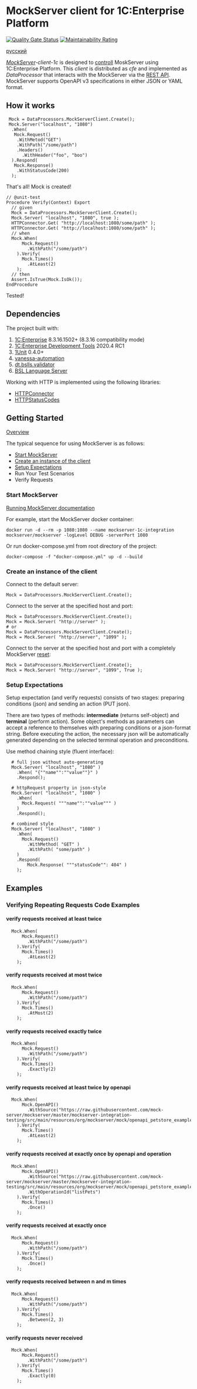 # MockServer client for 1C:Enterprise Platform

[![Quality Gate Status](https://sonar.openbsl.ru/api/project_badges/measure?project=mockserver-client-1c&metric=alert_status)](https://sonar.openbsl.ru/dashboard?id=mockserver-client-1c)
[![Maintainability Rating](https://sonar.openbsl.ru/api/project_badges/measure?project=mockserver-client-1c&metric=sqale_rating)](https://sonar.openbsl.ru/dashboard?id=mockserver-client-1c)

[русский](https://github.com/astrizhachuk/mockserver-client-1c/blob/master/docs/ru/README.md)

*[MockServer](https://www.mock-server.com/#what-is-mockserver)-client-1c* is designed to [controll](https://www.mock-server.com/mock_server/mockserver_clients.html) MoskServer using 1C:Enterprise Platform. This *client* is distributed as *cfe* and implemented as *DataProcessor* that interacts with the MockServer via the [REST API](https://app.swaggerhub.com/apis/jamesdbloom/mock-server-openapi/5.11.x). MockServer supports OpenAPI v3 specifications in either JSON or YAML format.

## How it works

```text
 Mock = DataProcessors.MockServerClient.Create();
 Mock.Server("localhost", "1080")
  .When(
   Mock.Request()
    .WithMetod("GET")
    .WithPath("/some/path")
    .Headers()
      .WithHeader("foo", "boo")
  ).Respond(
   Mock.Response()
    .WithStatusCode(200)
  );
```

That's all! Mock is created!

```text
// @unit-test
Procedure Verify(Context) Export
  // given
  Mock = DataProcessors.MockServerClient.Create();
  Mock.Server( "localhost", "1080", true );
  HTTPConnector.Get( "http://localhost:1080/some/path" );
  HTTPConnector.Get( "http://localhost:1080/some/path" );
  // when
  Mock.When(
      Mock.Request()
        .WithPath("/some/path")
    ).Verify(
      Mock.Times()
        .AtLeast(2)
    );
  // then
  Assert.IsTrue(Mock.IsOk());
EndProcedure
```

Tested!

## Dependencies

The project built with:

1. [1C:Enterprise](https://1c-dn.com) 8.3.16.1502+ (8.3.16 compatibility mode)
2. [1C:Enterprise Development Tools](https://edt.1c.ru) 2020.4 RC1
3. [1Unit](https://github.com/DoublesunRUS/ru.capralow.dt.unit.launcher) 0.4.0+
4. [vanessa-automation](https://github.com/Pr-Mex/vanessa-automation)
5. [dt.bslls.validator](https://github.com/DoublesunRUS/ru.capralow.dt.bslls.validator)
6. [BSL Language Server](https://github.com/1c-syntax/bsl-language-server)

Working with HTTP is implemented using the following libraries:

* [HTTPConnector](https://github.com/vbondarevsky/Connector)
* [HTTPStatusCodes](https://github.com/astrizhachuk/HTTPStatusCodes)

## Getting Started

[Overview](https://www.mock-server.com/mock_server/getting_started.html)

The typical sequence for using MockServer is as follows:

* [Start MockServer](#StartMockServer)
* [Create an instance of the client](#CreateInstance)
* [Setup Expectations](#SetupExpectations)
* Run Your Test Scenarios
* Verify Requests

### Start MockServer<a name="StartMockServer"></a>

[Running MockServer documentation](https://www.mock-server.com/mock_server/running_mock_server.html)

For example, start the MockServer docker container:

```text
docker run -d --rm -p 1080:1080 --name mockserver-1c-integration mockserver/mockserver -logLevel DEBUG -serverPort 1080
```

Or run docker-compose.yml from root directory of the project:

```text
docker-compose -f "docker-compose.yml" up -d --build
```

### Create an instance of the client<a name="CreateInstance"></a>

Connect to the default server:

```text
Mock = DataProcessors.MockServerClient.Create();
```

Connect to the server at the specified host and port:

```text
Mock = DataProcessors.MockServerClient.Create();
Mock = Mock.Server( "http://server" );
# or
Mock = DataProcessors.MockServerClient.Create();
Mock = Mock.Server( "http://server", "1099" );
```

Connect to the server at the specified host and port with a completely MockServer [reset](https://www.mock-server.com/mock_server/clearing_and_resetting.html):

```text
Mock = DataProcessors.MockServerClient.Create();
Mock = Mock.Server( "http://server", "1099", True );
```

### Setup Expectations<a name="SetupExpectations"></a>

Setup expectation (and verify requests) consists of two stages: preparing conditions (json) and sending an action (PUT json).

There are two types of methods: **intermediate** (returns self-object) and **terminal** (perform action). Some object's methods as parameters can accept a reference to themselves with preparing conditions or a json-format string. Before executing the action, the necessary json will be automatically generated depending on the selected terminal operation and preconditions.

Use method chaining style (fluent interface):

```text
  # full json without auto-generating
  Mock.Server( "localhost", "1080" )
    .When( "{""name"":""value""}" )
    .Respond();

  # httpRequest property in json-style
  Mock.Server( "localhost", "1080" )
    .When(
      Mock.Request( """name"":""value""" )
    )
    .Respond();

  # combined style
  Mock.Server( "localhost", "1080" )
    .When(
      Mock.Request()
        .WithMethod( "GET" )
        .WithPath( "some/path" )
    )
    .Respond(
        Mock.Response( """statusCode"": 404" )
    );

```

## Examples

### Verifying Repeating Requests Code Examples

#### verify requests received at least twice

```text
  Mock.When(
      Mock.Request()
        .WithPath("/some/path")
    ).Verify(
      Mock.Times()
        .AtLeast(2)
    );
```

#### verify requests received at most twice

```text
  Mock.When(
      Mock.Request()
        .WithPath("/some/path")
    ).Verify(
      Mock.Times()
        .AtMost(2)
    );
```

#### verify requests received exactly twice

```text
  Mock.When(
      Mock.Request()
        .WithPath("/some/path")
    ).Verify(
      Mock.Times()
        .Exactly(2)
    );
```

#### verify requests received at least twice by openapi

```text
  Mock.When(
      Mock.OpenAPI()
        .WithSource("https://raw.githubusercontent.com/mock-server/mockserver/master/mockserver-integration-testing/src/main/resources/org/mockserver/mock/openapi_petstore_example.json")
    ).Verify(
      Mock.Times()
        .AtLeast(2)
    );
```

#### verify requests received at exactly once by openapi and operation

```text
  Mock.When(
      Mock.OpenAPI()
        .WithSource("https://raw.githubusercontent.com/mock-server/mockserver/master/mockserver-integration-testing/src/main/resources/org/mockserver/mock/openapi_petstore_example.json")
        .WithOperationId("listPets")
    ).Verify(
      Mock.Times()
        .Once()
    );
```

#### verify requests received at exactly once

```text
  Mock.When(
      Mock.Request()
        .WithPath("/some/path")
    ).Verify(
      Mock.Times()
        .Once()
    );
```

#### verify requests received between n and m times

```text
  Mock.When(
      Mock.Request()
        .WithPath("/some/path")
    ).Verify(
      Mock.Times()
        .Between(2, 3)
    );
```

#### verify requests never received

```text
  Mock.When(
      Mock.Request()
        .WithPath("/some/path")
    ).Verify(
      Mock.Times()
        .Exactly(0)
    );
```
